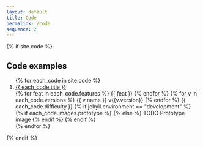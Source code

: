 ```yaml
---
layout: default
title: Code
permalink: /code
sequence: 2
---
```


{% if site.code %}
<section class="section is-small">
  <div class="container">
    <h2 class="title is-1">Code examples</h2>
    <div class="content is-medium">
      <ol type="1">
        {% for each_code in site.code %}
        <li>
          <a href="{{ site.url }}{{ each_code.url }}">{{ each_code.title }}</a>
          <div class="tags is-pulled-right">
            {% for feat in each_code.features %}
            <span class="tag is-warning is-light">{{ feat }}</span>
            {% endfor %}
            {% for v in each_code.versions %}
            <span class="tag is-link is-light">{{ v.name }} v{{v.version}}</span>
            {% endfor %}
            <span class="tag">{{ each_code.difficulty }}</span>
            <!-- TODO -->
            {% if jekyll.environment == "development" %}
            {% if each_code.images.prototype %}
            {% else %}
            <span class="tag is-danger">TODO Prototype image</span>
            {% endif %}
          {% endif %}
          </div>
        </li>
        {% endfor %}
      </ol>
    </div>
  </div>
</section>
{% endif %}
